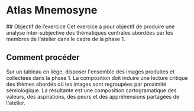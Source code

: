 # Atlas Mnemosyne

## Objectif de l’exercice
Cet exercice a pour objectif de produire une analyse inter-subjective des thématiques centrales abordées par les membres de l'atelier dans le cadre de la phase 1. 

## Comment procéder
Sur un tableau en liège, disposer l'ensemble des images produites et collectées dans la phase 1. La composition doit induire une lecture critique des thèmes abordés où les images sont regroupées par proximité sémiologique. La résultante est une composition cartogramatique des valeurs, des aspirations, des peurs et des appréhensions partagées de l'atelier.



